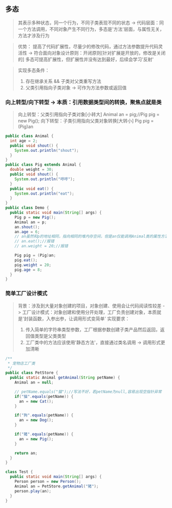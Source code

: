 ## 多态
> 其表示多种状态，同一个行为，不同子类表现不同的状态 -> 代码层面：同一个方法调用，不同对象产生不同行为，多态是'方法'层面，与属性无关，方法才涉及行为

> 优势：
> 提高了代码扩展性，尽量少的修改代码，通过方法参数提升代码灵活性 -> 符合面向对象设计原则：开闭原则[针对扩展是开放的，修改是关闭的]
> 多态可提高扩展性，但扩展性并没有达到最好，后续会学习'反射'

> 实现多态条件：
> 1. 存在继承关系 && 子类对父类重写方法
> 2. 父类引用指向子类对象 -> 可作为方法参数或返回值

### 向上转型/向下转型 -> 本质：引用数据类型间的转换，聚焦点就是类
> 向上转型：父类引用指向子类对象[小转大]       Animal an = pig;//Pig pig = new Pig();
> 向下转型：子类引用指向父类对象转换[大转小]   Pig pig = (Pig)an 
```java
public class Animal {
  int age = 2;
  public void shout() {
    System.out.println("shout");
  }
}
public class Pig extends Animal {
  double weight = 30;
  public void shout() {
    System.out.println("哼哼");
  }
  public void eat() {
    System.out.println("eat");
  }
}
public class Demo {
  public static void main(String[] args) {
    Pig p = new Pig();
    Animal an = p;
    an.shout();
    an.age = 6;
    // an虽然和p的地址相同，指向相同的堆内存空间，但是an仅能调用Animal类的属性方法，不能调用Pig类属性方法 -> 底层就是编译期、运行期导致的，an仅能'看到'Animal类中的内容 -> 解决方案：向下转型
    // an.eat();//报错
    // an.weight = 20;//报错

    Pig pig = (Pig)an;
    pig.eat();
    pig.weight = 20;
    pig.age = 8;
  }
}
```

### 简单工厂设计模式
> 背景：涉及到大量对象创建的项目，对象创建、使用会让代码阅读性较差 -> 工厂设计模式：对象创建和使用分开处理，工厂负责创建对象，本质就是'封装函数，入参出参，让调用形式变简单'
> 实现要求：
> 1. 传入简单的字符串类型参数，工厂根据参数创建子类产品然后返回，返回值类型是父类类型
> 2. 工厂类中的方法应该使用'静态方法'，直接通过类名调用 -> 调用形式更加清晰
```java
/**
 * 宠物店工厂类
 */
public class PetStore {
  public static Animal getAnimal(String petName) {
    Animal an = null;

    // petName.equals("猫");//写法不好，若petName为null,容易出现空指针异常
    if("猫".equals(petName)) {
      an = new Cat();
    }

    if("狗".equals(petName)) {
      an = new Dog();
    }

    if("猪".equals(petName)) {
      an = new Pig();
    }

    return an;
  }
}

class Test {
  public static void main(String[] args) {
    Person person = new Person();
    Animal an = PetStore.getAnimal("猪");
    person.play(an);
  }
}
```